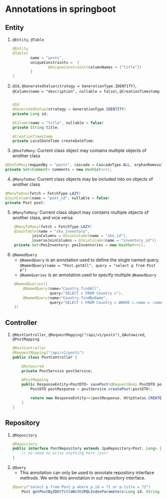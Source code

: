 # Annotations in springboot
## Entity
1. `@Entity`, `@Table`
    ```java
    @Entity
    @Table(
            name = "posts",
            uniqueConstraints =  {
                    @UniqueConstraint(columnNames = {"title"})
            }
    )
    ```
2. `@Id`, `@GeneratedValue(strategy = GenerationType.IDENTITY)`, `@Column(name = "description", nullable = false)`, `@CreationTimestamp`
    ```java
    
    @Id
    @GeneratedValue(strategy = GenerationType.IDENTITY)
    private Long id;
    
    @Column(name = "title", nullable = false)
    private String title;
    
    @CreationTimestamp
    private LocalDateTime createDateTime;
    ```
3. `@OneToMany`: Current class object may contains multiple objects of another class
 ```java
 @OneToMany(mappedBy = "posts", cascade = CascadeType.ALL, orphanRemoval = true)
 private Set<Comment> comments = new HashSet<>();
 ```
4. `@ManyToOne`: Current class objects may be included into on objects of another class
 ```java
 @ManyToOne(fetch = FetchType.LAZY)
 @JoinColumn(name = "post_id", nullable = false)
 private Post post;
 ```
5. `@ManyToMany`: Current class object may contains multiple objects of another class, and vice versa
 ```java
     @ManyToMany(fetch = FetchType.LAZY)
     @JoinTable(name = "sku_inventory",
             joinColumns = @JoinColumn(name = "sku_id"),
             inverseJoinColumns = @JoinColumn(name = "inventory_id"))
     private Set<PmsInventory> pmsInventories = new HashSet<>();
 ```
6. `@NamedQuery`
   * `@NamedQuery` is an annotation used to define the single named query.
     `@NamedQuery(name = "Post.getAll", query = "select p from Post p")`
   * `@NameQueries` is an annotation used to specify multiple `@NamedQuery`
  ```java
      @NamedQueries({
          @NamedQuery(name="Country.findAll",
                      query="SELECT c FROM Country c"),
          @NamedQuery(name="Country.findByName",
                      query="SELECT c FROM Country c WHERE c.name = :name"),
      }) 
  ```
## Controller
1. `@RestController`, `@RequestMapping("/api/v1/posts")`, `@Autowired`, `@PostMapping`
    ```java
    @RestController
    @RequestMapping("/api/v1/posts")
    public class PostController {
    
        @Autowired
        private PostService postService;
    
        @PostMapping
        public ResponseEntity<PostDTO> savePost(@RequestBody PostDTO postDTO) {
            PostDTO postResponse = postService.createPost(postDTO);
    
            return new ResponseEntity<>(postResponse, HttpStatus.CREATED);
        }
    }
    ```
## Repository
1. `@Repository`
    ```java
    @Repository
    public interface PostRepository extends JpaRepository<Post, Long> {
        // no need to write anything here (yet)
    }
    ```
2. `@Query`
   * This annotation can only be used to annotate repository interface methods. We write this annotation in
     out repository interface.
   ```java
   @Query("select p from Post p where p.id = ?1 or p.title = ?2")
       Post getPostByIDOrTitleWithJPQLIndexParameters(Long id, String title);
   ```